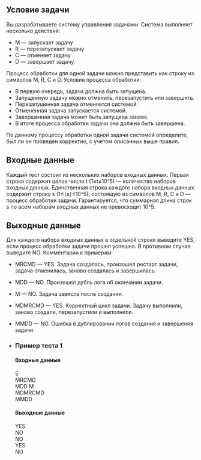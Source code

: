## Условие задачи

Вы разрабатываете систему управления задачами. Система выполняет несколько действий:   
- M — запускает задачу    
- R — перезапускает задачу  
- C — отменяет задачу 
- D — завершает задачу. 

Процесс обработки для одной задачи можно представить как строку из символов M, R, C и D. Условия процесса обработки:
- В первую очередь, задача должна быть запущена. 
- Запущенную задачу можно отменить, перезапустить или завершить. 
- Перезапущенная задача отменяется системой. 
- Отмененная задача запускается системой. 
- Завершенная задача может быть запущена заново. 
- В итоге процесса обработки задачи она должна быть завершена.

По данному процессу обработки одной задачи системой определите, был ли он проведен корректно, с учетом описанных выше правил.

## Входные данные

Каждый тест состоит из нескольких наборов входных данных. Первая строка содержит целое число t (1≤t≤10^5) — количество наборов входных данных. Единственная строка каждого набора входных данных содержит строку s (1≤∣s∣≤10^5), состоящую из символов M, R, C и D — процесс обработки задачи. Гарантируется, что суммарная длина строк s по всем наборам входных данных не превосходит 10^5.

## Выходные данные

Для каждого набора входных данных в отдельной строке выведите YES, если процесс обработки задачи прошел успешно. В противном случае выведите NO. 
Комментарии к примерам: 
- MRCMD — YES. Задача создалась, произошел рестарт задачи, задача отменилась, заново создалась и завершилась.
- MDD — NO. Произошел дубль лога об окончании задачи. 
- M — NO. Задача зависла после создания. 
- MDMRCMD — YES. Корректный цикл задачи. Задачу выполнили, заново создали, перезапустили и выполнили. 
- MMDD — NO. Ошибка в дублировании логов создания и завершения задачи.

- ### Пример теста 1
    
    #### Входные данные
    5  
    MRCMD   
    MDD 
    M   
    MDMRCMD  
    MMDD
    
    #### Выходные данные
    YES  
    NO  
    NO  
    YES  
    NO